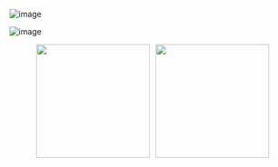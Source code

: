 
  ![image](https://github.com/user-attachments/assets/4ee02010-3be6-478c-a468-1dc58dc8be23)
  
  ![image](https://github.com/user-attachments/assets/de672acd-b93a-403a-862a-be5cb6e0691b)

<div style="display: flex; justify-content: center; gap: 10px;">
  <img src="https://github.com/user-attachments/assets/3df7cf9a-882f-43e9-85e2-00e52ea5892d" width="200" height="200" />
  <img src="https://github.com/user-attachments/assets/3df7cf9a-882f-43e9-85e2-00e52ea5892d" width="200" height="200" />
</div>


